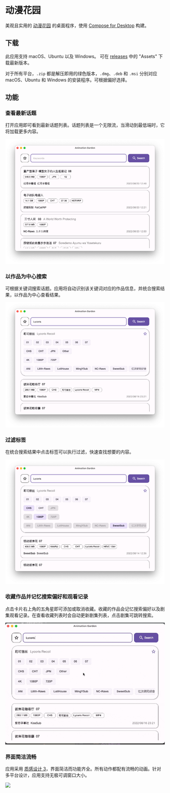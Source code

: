 # 动漫花园

[动漫花园]: http://www.dmhy.org/

[Compose for Desktop
]: https://www.jetbrains.com/lp/compose-desktop/

美观且实用的 [动漫花园] 的桌面程序，使用 [Compose for Desktop] 构建。

## 下载

此应用支持 macOS、Ubuntu 以及 Windows。
可在 [releases](https://github.com/Him188/animation-garden-desktop/releases/latest) 中的 "Assets" 下载最新版本。

对于所有平台，`.zip` 都是解压即用的绿色版本，`.dmg`、`.deb` 和 `.msi` 分别对应 macOS、Ubuntu 和 Windows 的安装程序。可根据偏好选择。

## 功能

### 查看最新话题

打开应用即可看到最新话题列表。话题列表是一个无限流，当滑动到最低端时，它将加载更多内容。

![](.README_images/main-appearance.png)

### 以作品为中心搜索

可根据关键词搜索话题。应用将自动识别该关键词对应的作品信息，并统合搜索结果，以作品为中心查看结果。

![](.README_images/searching-for-topics-by-keywords.png)

### 过滤标签

在统合搜索结果中点击标签可以执行过滤，快速查找想要的内容。

![](.README_images/filtering-topics.png)

### 收藏作品并记忆搜索偏好和观看记录

点击卡片右上角的五角星即可添加或取消收藏。收藏的作品会记忆搜索偏好以及剧集观看记录。在查看收藏列表时会自动更新剧集列表，点击剧集可跳转搜索。

![](.README_images/star-and-remembering.gif)

### 界面简洁流畅

[MD3]: https://m3.material.io/

应用采用 [质感设计 3][MD3]，界面简洁而功能齐全。所有动作都配有流畅的动画。针对多平台设计，应用支持无极可调窗口大小。

![](.README_images/resizable-window.gif)
